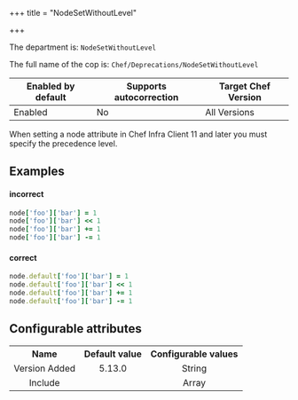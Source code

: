+++
title = "NodeSetWithoutLevel"

+++

<!-- This content is automatically generated. See https://github.com/chef/chef-web-docs/blob/main/generated/README.md -->

The department is: `NodeSetWithoutLevel`

The full name of the cop is: `Chef/Deprecations/NodeSetWithoutLevel`

| Enabled by default | Supports autocorrection | Target Chef Version |
| --- | --- | --- |
| Enabled | No | All Versions |

When setting a node attribute in Chef Infra Client 11 and later you must specify the precedence level.

## Examples


#### incorrect

```ruby
node['foo']['bar'] = 1
node['foo']['bar'] << 1
node['foo']['bar'] += 1
node['foo']['bar'] -= 1
```

#### correct

```ruby
node.default['foo']['bar'] = 1
node.default['foo']['bar'] << 1
node.default['foo']['bar'] += 1
node.default['foo']['bar'] -= 1
```

## Configurable attributes

<table>
<tbody><tr>
<th>Name</th>
<th>Default value</th>
<th>Configurable values</th>
</tr>
<tr>
<td style="text-align:center">Version Added</td>
<td style="text-align:center">5.13.0</td>
<td style="text-align:center">String</td>
</tr>
<tr><td style="text-align:center">Include</td>
<td style="text-align:center"><ul>
</ul>
</td>
<td style="text-align:center">Array</td>
</tr></tbody></table>
